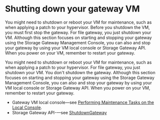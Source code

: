 # Shutting down your gateway VM<a name="MaintenanceShutDown-common"></a>

You might need to shutdown or reboot your VM for maintenance, such as when applying a patch to your hypervisor\. Before you shutdown the VM, you must first stop the gateway\. For file gateway, you just shutdown your VM\. Although this section focuses on starting and stopping your gateway using the Storage Gateway Management Console, you can also and stop your gateway by using your VM local console or Storage Gateway API\. When you power on your VM, remember to restart your gateway\. 

You might need to shutdown or reboot your VM for maintenance, such as when applying a patch to your hypervisor\. For file gateway, you just shutdown your VM\. You don't shutdown the gateway\. Although this section focuses on starting and stopping your gateway using the Storage Gateway Management Console, you can also and stop your gateway by using your VM local console or Storage Gateway API\. When you power on your VM, remember to restart your gateway\. 
+ Gateway VM local console—see [Performing Maintenance Tasks on the Local Console](manage-on-premises.md)\.
+ Storage Gateway API\-—see [ShutdownGateway](https://docs.aws.amazon.com/storagegateway/latest/APIReference/API_ShutdownGateway.html) 